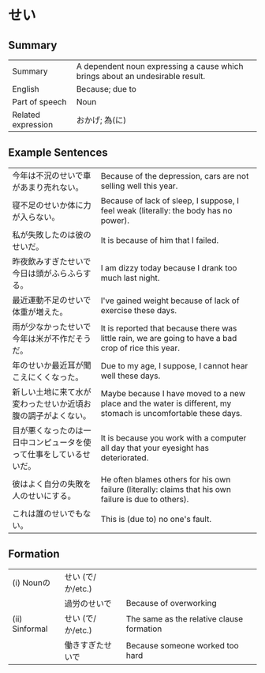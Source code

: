 # せい

## Summary

<table><tr>   <td>Summary</td>   <td>A dependent noun expressing a cause which brings about an undesirable result.</td></tr><tr>   <td>English</td>   <td>Because; due to</td></tr><tr>   <td>Part of speech</td>   <td>Noun</td></tr><tr>   <td>Related expression</td>   <td>おかげ; 為(に)</td></tr></table>

## Example Sentences

<table><tr>   <td>今年は不況のせいで車があまり売れない。</td>   <td>Because of the depression, cars are not selling well this year.</td></tr><tr>   <td>寝不足のせいか体に力が入らない。</td>   <td>Because of lack of sleep, I suppose, I feel weak (literally: the body has no power).</td></tr><tr>   <td>私が失敗したのは彼のせいだ。</td>   <td>It is because of him that I failed.</td></tr><tr>   <td>昨夜飲みすぎたせいで今日は頭がふらふらする。</td>   <td>I am dizzy today because I drank too much last night.</td></tr><tr>   <td>最近運動不足のせいで体重が増えた。</td>   <td>I've gained weight because of lack of exercise these days.</td></tr><tr>   <td>雨が少なかったせいで今年は米が不作だそうだ。</td>   <td>It is reported that because there was little rain, we are going to have a bad crop of rice this year.</td></tr><tr>   <td>年のせいか最近耳が聞こえにくくなった。</td>   <td>Due to my age, I suppose, I cannot hear well these days.</td></tr><tr>   <td>新しい土地に来て水が変わったせいか近頃お腹の調子がよくない。</td>   <td>Maybe because I have moved to a new place and the water is different, my stomach is uncomfortable these days.</td></tr><tr>   <td>目が悪くなったのは一日中コンピュータを使って仕事をしているせいだ。</td>   <td>It is because you work with a computer all day that your eyesight has deteriorated.</td></tr><tr>   <td>彼はよく自分の失敗を人のせいにする。</td>   <td>He often blames others for his own failure (literally: claims that his own failure is due to others).</td></tr><tr>   <td>これは誰のせいでもない。</td>   <td>This is (due to) no one's fault.</td></tr></table>

## Formation

<table class="table"> <tbody><tr class="tr head"><td class="td"><span class="numbers">(i)</span> <span class="bold">Nounの</span></td><td class="td"><span class="concept">せい</span><span> (で/か/etc.)</span> </td><td class="td"></td></tr><tr class="tr"><td class="td"></td><td class="td"><span>過労の</span><span class="concept">せい</span><span>で</span></td><td class="td"><span>Because of overworking</span></td></tr><tr class="tr head"><td class="td"><span class="numbers">(ii)</span> <span class="bold">Sinformal</span></td><td class="td"><span class="concept">せい</span><span> (で/か/etc.)</span> </td><td class="td"><span>The same as the relative clause formation</span></td></tr><tr class="tr"><td class="td"></td><td class="td"><span>働きすぎた</span><span class="concept">せい</span><span>で</span></td><td class="td"><span>Because someone worked too hard</span></td></tr></tbody></table>

